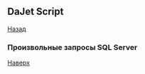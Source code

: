## DaJet Script

[Назад](https://github.com/zhichkin/dajet/tree/main/doc/dajet-script/request-sql/README.md)

### Произвольные запросы SQL Server



[Наверх](#произвольные-запросы-sql-server)
